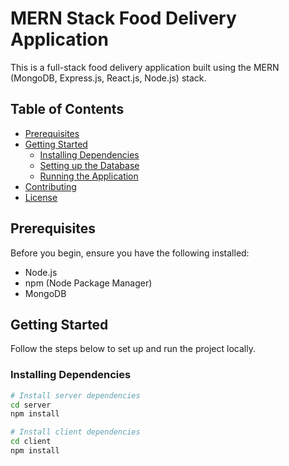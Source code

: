 # MERN Stack Food Delivery Application

This is a full-stack food delivery application built using the MERN (MongoDB, Express.js, React.js, Node.js) stack.

## Table of Contents

- [Prerequisites](#prerequisites)
- [Getting Started](#getting-started)
  - [Installing Dependencies](#installing-dependencies)
  - [Setting up the Database](#setting-up-the-database)
  - [Running the Application](#running-the-application)
- [Contributing](#contributing)
- [License](#license)

## Prerequisites

Before you begin, ensure you have the following installed:

- Node.js
- npm (Node Package Manager)
- MongoDB

## Getting Started

Follow the steps below to set up and run the project locally.

### Installing Dependencies

```bash
# Install server dependencies
cd server
npm install

# Install client dependencies
cd client
npm install
